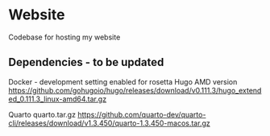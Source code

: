 # Website

Codebase for hosting my website

## Dependencies - to be updated

Docker - development setting enabled for rosetta
Hugo AMD version
https://github.com/gohugoio/hugo/releases/download/v0.111.3/hugo_extended_0.111.3_linux-amd64.tar.gz

Quarto
quarto.tar.gz https://github.com/quarto-dev/quarto-cli/releases/download/v1.3.450/quarto-1.3.450-macos.tar.gz
